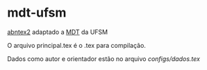 # mdt-ufsm
[abntex2](https://github.com/abntex/abntex2) adaptado a [MDT](https://repositorio.ufsm.br/bitstream/handle/1/24203/Manual%20de%20Disserta%c3%a7%c3%b5es%20e%20Teses_MDT_2021.pdf?sequence=4&isAllowed=y) da UFSM

O arquivo principal.tex é o .tex para compilação.

Dados como autor e orientador estão no arquivo *configs/dados.tex*


